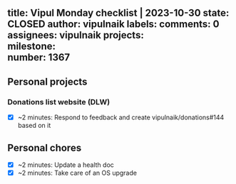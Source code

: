 title:	Vipul Monday checklist | 2023-10-30
state:	CLOSED
author:	vipulnaik
labels:	
comments:	0
assignees:	vipulnaik
projects:	
milestone:	
number:	1367
--
## Personal projects

### Donations list website (DLW)

- [x] ~2 minutes: Respond to feedback and create vipulnaik/donations#144 based on it

## Personal chores

- [x] ~2 minutes: Update a health doc
- [x] ~2 minutes: Take care of an OS upgrade 
